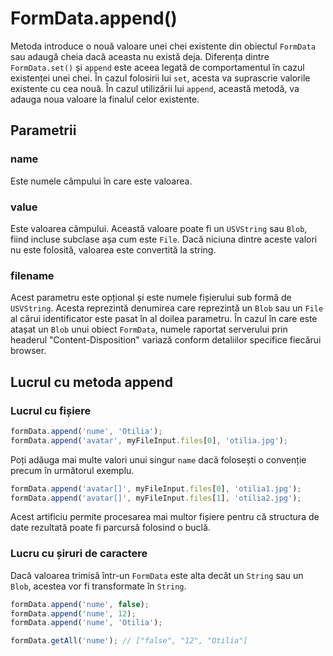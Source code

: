 # FormData.append()

Metoda introduce o nouă valoare unei chei existente din obiectul `FormData` sau adaugă cheia dacă aceasta nu există deja. Diferența dintre `FormData.set()` și `append` este aceea legată de comportamentul în cazul existenței unei chei. În cazul folosirii lui `set`, acesta va suprascrie valorile existente cu cea nouă. În cazul utilizării lui `append`, această metodă, va adauga noua valoare la finalul celor existente.

## Parametrii

### name

Este numele câmpului în care este valoarea.

### value

Este valoarea câmpului. Această valoare poate fi un `USVString` sau `Blob`, fiind incluse subclase așa cum este `File`. Dacă niciuna dintre aceste valori nu este folosită, valoarea este convertită la string.

### filename

Acest parametru este opțional și este numele fișierului sub formă de `USVString`. Acesta reprezintă denumirea care reprezintă un `Blob` sau un `File` al cărui identificator este pasat în al doilea parametru. În cazul în care este atașat un `Blob` unui obiect `FormData`, numele raportat serverului prin headerul "Content-Disposition" variază conform detaliilor specifice fiecărui browser.

## Lucrul cu metoda append

### Lucrul cu fișiere

```javascript
formData.append('nume', 'Otilia');
formData.append('avatar', myFileInput.files[0], 'otilia.jpg');
```

Poți adăuga mai multe valori unui singur `name` dacă folosești o convenție precum în următorul exemplu.

```javascript
formData.append('avatar[]', myFileInput.files[0], 'otilia1.jpg');
formData.append('avatar[]', myFileInput.files[1], 'otilia2.jpg');
```

Acest artificiu permite procesarea mai multor fișiere pentru că structura de date rezultată poate fi parcursă folosind o buclă.

### Lucru cu șiruri de caractere

Dacă valoarea trimisă într-un `FormData` este alta decât un `String` sau un `Blob`, acestea vor fi transformate în `String`.

```javascript
formData.append('nume', false);
formData.append('nume', 12);
formData.append('nume', 'Otilia');

formData.getAll('nume'); // ["false", "12", "Otilia"]
```
